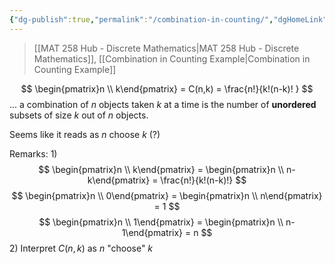 ```yaml
---
{"dg-publish":true,"permalink":"/combination-in-counting/","dgHomeLink":true,"dgPassFrontmatter":false,"dgShowLocalGraph":true}
---
```


> [[MAT 258 Hub - Discrete Mathematics|MAT 258 Hub - Discrete Mathematics]], [[Combination in Counting Example|Combination in Counting Example]]

$$
\begin{pmatrix}n \\ k\end{pmatrix} = C(n,k) = \frac{n!}{k!(n-k)! }
$$
... a combination of $n$ objects taken $k$ at a time is the number of **unordered** subsets of size $k$ out of $n$ objects.

Seems like it reads as $n$ choose $k$ (?)

Remarks:
1) 
$$
\begin{pmatrix}n \\ k\end{pmatrix} = \begin{pmatrix}n \\ n-k\end{pmatrix} = \frac{n!}{k!(n-k)!}
$$
$$
\begin{pmatrix}n \\ 0\end{pmatrix} = \begin{pmatrix}n \\ n\end{pmatrix} = 1
$$
$$
\begin{pmatrix}n \\ 1\end{pmatrix} = \begin{pmatrix}n \\ n-1\end{pmatrix} = n
$$
2) Interpret $C(n,k)$ as $n$ "choose" $k$